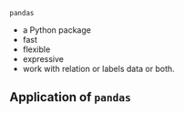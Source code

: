 `pandas`
-   a Python package
-   fast
-   flexible
-   expressive
-   work with relation or labels data or both.

Application of `pandas`
- 

